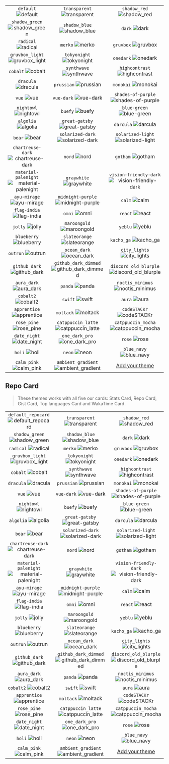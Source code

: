 | | | |
| :--: | :--: | :--: |
| `default` ![default][default] | `transparent` ![transparent][transparent] | `shadow_red` ![shadow_red][shadow_red] |
| `shadow_green` ![shadow_green][shadow_green] | `shadow_blue` ![shadow_blue][shadow_blue] | `dark` ![dark][dark] |
| `radical` ![radical][radical] | `merko` ![merko][merko] | `gruvbox` ![gruvbox][gruvbox] |
| `gruvbox_light` ![gruvbox_light][gruvbox_light] | `tokyonight` ![tokyonight][tokyonight] | `onedark` ![onedark][onedark] |
| `cobalt` ![cobalt][cobalt] | `synthwave` ![synthwave][synthwave] | `highcontrast` ![highcontrast][highcontrast] |
| `dracula` ![dracula][dracula] | `prussian` ![prussian][prussian] | `monokai` ![monokai][monokai] |
| `vue` ![vue][vue] | `vue-dark` ![vue-dark][vue-dark] | `shades-of-purple` ![shades-of-purple][shades-of-purple] |
| `nightowl` ![nightowl][nightowl] | `buefy` ![buefy][buefy] | `blue-green` ![blue-green][blue-green] |
| `algolia` ![algolia][algolia] | `great-gatsby` ![great-gatsby][great-gatsby] | `darcula` ![darcula][darcula] |
| `bear` ![bear][bear] | `solarized-dark` ![solarized-dark][solarized-dark] | `solarized-light` ![solarized-light][solarized-light] |
| `chartreuse-dark` ![chartreuse-dark][chartreuse-dark] | `nord` ![nord][nord] | `gotham` ![gotham][gotham] |
| `material-palenight` ![material-palenight][material-palenight] | `graywhite` ![graywhite][graywhite] | `vision-friendly-dark` ![vision-friendly-dark][vision-friendly-dark] |
| `ayu-mirage` ![ayu-mirage][ayu-mirage] | `midnight-purple` ![midnight-purple][midnight-purple] | `calm` ![calm][calm] |
| `flag-india` ![flag-india][flag-india] | `omni` ![omni][omni] | `react` ![react][react] |
| `jolly` ![jolly][jolly] | `maroongold` ![maroongold][maroongold] | `yeblu` ![yeblu][yeblu] |
| `blueberry` ![blueberry][blueberry] | `slateorange` ![slateorange][slateorange] | `kacho_ga` ![kacho_ga][kacho_ga] |
| `outrun` ![outrun][outrun] | `ocean_dark` ![ocean_dark][ocean_dark] | `city_lights` ![city_lights][city_lights] |
| `github_dark` ![github_dark][github_dark] | `github_dark_dimmed` ![github_dark_dimmed][github_dark_dimmed] | `discord_old_blurple` ![discord_old_blurple][discord_old_blurple] |
| `aura_dark` ![aura_dark][aura_dark] | `panda` ![panda][panda] | `noctis_minimus` ![noctis_minimus][noctis_minimus] |
| `cobalt2` ![cobalt2][cobalt2] | `swift` ![swift][swift] | `aura` ![aura][aura] |
| `apprentice` ![apprentice][apprentice] | `moltack` ![moltack][moltack] | `codeSTACKr` ![codeSTACKr][codeSTACKr] |
| `rose_pine` ![rose_pine][rose_pine] | `catppuccin_latte` ![catppuccin_latte][catppuccin_latte] | `catppuccin_mocha` ![catppuccin_mocha][catppuccin_mocha] |
| `date_night` ![date_night][date_night] | `one_dark_pro` ![one_dark_pro][one_dark_pro] | `rose` ![rose][rose] |
| `holi` ![holi][holi] | `neon` ![neon][neon] | `blue_navy` ![blue_navy][blue_navy] |
| `calm_pink` ![calm_pink][calm_pink] | `ambient_gradient` ![ambient_gradient][ambient_gradient] | [Add your theme][add-theme] |

## Repo Card

> These themes works with all five our cards: Stats Card, Repo Card, Gist Card, Top languages Card and WakaTime Card.

| | | |
| :--: | :--: | :--: |
| `default_repocard` ![default_repocard][default_repocard_repo] | `transparent` ![transparent][transparent_repo] | `shadow_red` ![shadow_red][shadow_red_repo] |
| `shadow_green` ![shadow_green][shadow_green_repo] | `shadow_blue` ![shadow_blue][shadow_blue_repo] | `dark` ![dark][dark_repo] |
| `radical` ![radical][radical_repo] | `merko` ![merko][merko_repo] | `gruvbox` ![gruvbox][gruvbox_repo] |
| `gruvbox_light` ![gruvbox_light][gruvbox_light_repo] | `tokyonight` ![tokyonight][tokyonight_repo] | `onedark` ![onedark][onedark_repo] |
| `cobalt` ![cobalt][cobalt_repo] | `synthwave` ![synthwave][synthwave_repo] | `highcontrast` ![highcontrast][highcontrast_repo] |
| `dracula` ![dracula][dracula_repo] | `prussian` ![prussian][prussian_repo] | `monokai` ![monokai][monokai_repo] |
| `vue` ![vue][vue_repo] | `vue-dark` ![vue-dark][vue-dark_repo] | `shades-of-purple` ![shades-of-purple][shades-of-purple_repo] |
| `nightowl` ![nightowl][nightowl_repo] | `buefy` ![buefy][buefy_repo] | `blue-green` ![blue-green][blue-green_repo] |
| `algolia` ![algolia][algolia_repo] | `great-gatsby` ![great-gatsby][great-gatsby_repo] | `darcula` ![darcula][darcula_repo] |
| `bear` ![bear][bear_repo] | `solarized-dark` ![solarized-dark][solarized-dark_repo] | `solarized-light` ![solarized-light][solarized-light_repo] |
| `chartreuse-dark` ![chartreuse-dark][chartreuse-dark_repo] | `nord` ![nord][nord_repo] | `gotham` ![gotham][gotham_repo] |
| `material-palenight` ![material-palenight][material-palenight_repo] | `graywhite` ![graywhite][graywhite_repo] | `vision-friendly-dark` ![vision-friendly-dark][vision-friendly-dark_repo] |
| `ayu-mirage` ![ayu-mirage][ayu-mirage_repo] | `midnight-purple` ![midnight-purple][midnight-purple_repo] | `calm` ![calm][calm_repo] |
| `flag-india` ![flag-india][flag-india_repo] | `omni` ![omni][omni_repo] | `react` ![react][react_repo] |
| `jolly` ![jolly][jolly_repo] | `maroongold` ![maroongold][maroongold_repo] | `yeblu` ![yeblu][yeblu_repo] |
| `blueberry` ![blueberry][blueberry_repo] | `slateorange` ![slateorange][slateorange_repo] | `kacho_ga` ![kacho_ga][kacho_ga_repo] |
| `outrun` ![outrun][outrun_repo] | `ocean_dark` ![ocean_dark][ocean_dark_repo] | `city_lights` ![city_lights][city_lights_repo] |
| `github_dark` ![github_dark][github_dark_repo] | `github_dark_dimmed` ![github_dark_dimmed][github_dark_dimmed_repo] | `discord_old_blurple` ![discord_old_blurple][discord_old_blurple_repo] |
| `aura_dark` ![aura_dark][aura_dark_repo] | `panda` ![panda][panda_repo] | `noctis_minimus` ![noctis_minimus][noctis_minimus_repo] |
| `cobalt2` ![cobalt2][cobalt2_repo] | `swift` ![swift][swift_repo] | `aura` ![aura][aura_repo] |
| `apprentice` ![apprentice][apprentice_repo] | `moltack` ![moltack][moltack_repo] | `codeSTACKr` ![codeSTACKr][codeSTACKr_repo] |
| `rose_pine` ![rose_pine][rose_pine_repo] | `catppuccin_latte` ![catppuccin_latte][catppuccin_latte_repo] | `catppuccin_mocha` ![catppuccin_mocha][catppuccin_mocha_repo] |
| `date_night` ![date_night][date_night_repo] | `one_dark_pro` ![one_dark_pro][one_dark_pro_repo] | `rose` ![rose][rose_repo] |
| `holi` ![holi][holi_repo] | `neon` ![neon][neon_repo] | `blue_navy` ![blue_navy][blue_navy_repo] |
| `calm_pink` ![calm_pink][calm_pink_repo] | `ambient_gradient` ![ambient_gradient][ambient_gradient_repo] | [Add your theme][add-theme] |


[default]: https://github-readme-stats.vercel.app/api?username=vitormapeli&show_icons=true&hide=contribs,prs&cache_seconds=86400&theme=default
[default_repocard]: https://github-readme-stats.vercel.app/api?username=vitormapeli&show_icons=true&hide=contribs,prs&cache_seconds=86400&theme=default_repocard
[transparent]: https://github-readme-stats.vercel.app/api?username=vitormapeli&show_icons=true&hide=contribs,prs&cache_seconds=86400&theme=transparent
[shadow_red]: https://github-readme-stats.vercel.app/api?username=vitormapeli&show_icons=true&hide=contribs,prs&cache_seconds=86400&theme=shadow_red
[shadow_green]: https://github-readme-stats.vercel.app/api?username=vitormapeli&show_icons=true&hide=contribs,prs&cache_seconds=86400&theme=shadow_green
[shadow_blue]: https://github-readme-stats.vercel.app/api?username=vitormapeli&show_icons=true&hide=contribs,prs&cache_seconds=86400&theme=shadow_blue
[dark]: https://github-readme-stats.vercel.app/api?username=vitormapeli&show_icons=true&hide=contribs,prs&cache_seconds=86400&theme=dark
[radical]: https://github-readme-stats.vercel.app/api?username=vitormapeli&show_icons=true&hide=contribs,prs&cache_seconds=86400&theme=radical
[merko]: https://github-readme-stats.vercel.app/api?username=vitormapeli&show_icons=true&hide=contribs,prs&cache_seconds=86400&theme=merko
[gruvbox]: https://github-readme-stats.vercel.app/api?username=vitormapeli&show_icons=true&hide=contribs,prs&cache_seconds=86400&theme=gruvbox
[gruvbox_light]: https://github-readme-stats.vercel.app/api?username=vitormapeli&show_icons=true&hide=contribs,prs&cache_seconds=86400&theme=gruvbox_light
[tokyonight]: https://github-readme-stats.vercel.app/api?username=vitormapeli&show_icons=true&hide=contribs,prs&cache_seconds=86400&theme=tokyonight
[onedark]: https://github-readme-stats.vercel.app/api?username=vitormapeli&show_icons=true&hide=contribs,prs&cache_seconds=86400&theme=onedark
[cobalt]: https://github-readme-stats.vercel.app/api?username=vitormapeli&show_icons=true&hide=contribs,prs&cache_seconds=86400&theme=cobalt
[synthwave]: https://github-readme-stats.vercel.app/api?username=vitormapeli&show_icons=true&hide=contribs,prs&cache_seconds=86400&theme=synthwave
[highcontrast]: https://github-readme-stats.vercel.app/api?username=vitormapeli&show_icons=true&hide=contribs,prs&cache_seconds=86400&theme=highcontrast
[dracula]: https://github-readme-stats.vercel.app/api?username=vitormapeli&show_icons=true&hide=contribs,prs&cache_seconds=86400&theme=dracula
[prussian]: https://github-readme-stats.vercel.app/api?username=vitormapeli&show_icons=true&hide=contribs,prs&cache_seconds=86400&theme=prussian
[monokai]: https://github-readme-stats.vercel.app/api?username=vitormapeli&show_icons=true&hide=contribs,prs&cache_seconds=86400&theme=monokai
[vue]: https://github-readme-stats.vercel.app/api?username=vitormapeli&show_icons=true&hide=contribs,prs&cache_seconds=86400&theme=vue
[vue-dark]: https://github-readme-stats.vercel.app/api?username=vitormapeli&show_icons=true&hide=contribs,prs&cache_seconds=86400&theme=vue-dark
[shades-of-purple]: https://github-readme-stats.vercel.app/api?username=vitormapeli&show_icons=true&hide=contribs,prs&cache_seconds=86400&theme=shades-of-purple
[nightowl]: https://github-readme-stats.vercel.app/api?username=vitormapeli&show_icons=true&hide=contribs,prs&cache_seconds=86400&theme=nightowl
[buefy]: https://github-readme-stats.vercel.app/api?username=vitormapeli&show_icons=true&hide=contribs,prs&cache_seconds=86400&theme=buefy
[blue-green]: https://github-readme-stats.vercel.app/api?username=vitormapeli&show_icons=true&hide=contribs,prs&cache_seconds=86400&theme=blue-green
[algolia]: https://github-readme-stats.vercel.app/api?username=vitormapeli&show_icons=true&hide=contribs,prs&cache_seconds=86400&theme=algolia
[great-gatsby]: https://github-readme-stats.vercel.app/api?username=vitormapeli&show_icons=true&hide=contribs,prs&cache_seconds=86400&theme=great-gatsby
[darcula]: https://github-readme-stats.vercel.app/api?username=vitormapeli&show_icons=true&hide=contribs,prs&cache_seconds=86400&theme=darcula
[bear]: https://github-readme-stats.vercel.app/api?username=vitormapeli&show_icons=true&hide=contribs,prs&cache_seconds=86400&theme=bear
[solarized-dark]: https://github-readme-stats.vercel.app/api?username=vitormapeli&show_icons=true&hide=contribs,prs&cache_seconds=86400&theme=solarized-dark
[solarized-light]: https://github-readme-stats.vercel.app/api?username=vitormapeli&show_icons=true&hide=contribs,prs&cache_seconds=86400&theme=solarized-light
[chartreuse-dark]: https://github-readme-stats.vercel.app/api?username=vitormapeli&show_icons=true&hide=contribs,prs&cache_seconds=86400&theme=chartreuse-dark
[nord]: https://github-readme-stats.vercel.app/api?username=vitormapeli&show_icons=true&hide=contribs,prs&cache_seconds=86400&theme=nord
[gotham]: https://github-readme-stats.vercel.app/api?username=vitormapeli&show_icons=true&hide=contribs,prs&cache_seconds=86400&theme=gotham
[material-palenight]: https://github-readme-stats.vercel.app/api?username=vitormapeli&show_icons=true&hide=contribs,prs&cache_seconds=86400&theme=material-palenight
[graywhite]: https://github-readme-stats.vercel.app/api?username=vitormapeli&show_icons=true&hide=contribs,prs&cache_seconds=86400&theme=graywhite
[vision-friendly-dark]: https://github-readme-stats.vercel.app/api?username=vitormapeli&show_icons=true&hide=contribs,prs&cache_seconds=86400&theme=vision-friendly-dark
[ayu-mirage]: https://github-readme-stats.vercel.app/api?username=vitormapeli&show_icons=true&hide=contribs,prs&cache_seconds=86400&theme=ayu-mirage
[midnight-purple]: https://github-readme-stats.vercel.app/api?username=vitormapeli&show_icons=true&hide=contribs,prs&cache_seconds=86400&theme=midnight-purple
[calm]: https://github-readme-stats.vercel.app/api?username=vitormapeli&show_icons=true&hide=contribs,prs&cache_seconds=86400&theme=calm
[flag-india]: https://github-readme-stats.vercel.app/api?username=vitormapeli&show_icons=true&hide=contribs,prs&cache_seconds=86400&theme=flag-india
[omni]: https://github-readme-stats.vercel.app/api?username=vitormapeli&show_icons=true&hide=contribs,prs&cache_seconds=86400&theme=omni
[react]: https://github-readme-stats.vercel.app/api?username=vitormapeli&show_icons=true&hide=contribs,prs&cache_seconds=86400&theme=react
[jolly]: https://github-readme-stats.vercel.app/api?username=vitormapeli&show_icons=true&hide=contribs,prs&cache_seconds=86400&theme=jolly
[maroongold]: https://github-readme-stats.vercel.app/api?username=vitormapeli&show_icons=true&hide=contribs,prs&cache_seconds=86400&theme=maroongold
[yeblu]: https://github-readme-stats.vercel.app/api?username=vitormapeli&show_icons=true&hide=contribs,prs&cache_seconds=86400&theme=yeblu
[blueberry]: https://github-readme-stats.vercel.app/api?username=vitormapeli&show_icons=true&hide=contribs,prs&cache_seconds=86400&theme=blueberry
[slateorange]: https://github-readme-stats.vercel.app/api?username=vitormapeli&show_icons=true&hide=contribs,prs&cache_seconds=86400&theme=slateorange
[kacho_ga]: https://github-readme-stats.vercel.app/api?username=vitormapeli&show_icons=true&hide=contribs,prs&cache_seconds=86400&theme=kacho_ga
[outrun]: https://github-readme-stats.vercel.app/api?username=vitormapeli&show_icons=true&hide=contribs,prs&cache_seconds=86400&theme=outrun
[ocean_dark]: https://github-readme-stats.vercel.app/api?username=vitormapeli&show_icons=true&hide=contribs,prs&cache_seconds=86400&theme=ocean_dark
[city_lights]: https://github-readme-stats.vercel.app/api?username=vitormapeli&show_icons=true&hide=contribs,prs&cache_seconds=86400&theme=city_lights
[github_dark]: https://github-readme-stats.vercel.app/api?username=vitormapeli&show_icons=true&hide=contribs,prs&cache_seconds=86400&theme=github_dark
[github_dark_dimmed]: https://github-readme-stats.vercel.app/api?username=vitormapeli&show_icons=true&hide=contribs,prs&cache_seconds=86400&theme=github_dark_dimmed
[discord_old_blurple]: https://github-readme-stats.vercel.app/api?username=vitormapeli&show_icons=true&hide=contribs,prs&cache_seconds=86400&theme=discord_old_blurple
[aura_dark]: https://github-readme-stats.vercel.app/api?username=vitormapeli&show_icons=true&hide=contribs,prs&cache_seconds=86400&theme=aura_dark
[panda]: https://github-readme-stats.vercel.app/api?username=vitormapeli&show_icons=true&hide=contribs,prs&cache_seconds=86400&theme=panda
[noctis_minimus]: https://github-readme-stats.vercel.app/api?username=vitormapeli&show_icons=true&hide=contribs,prs&cache_seconds=86400&theme=noctis_minimus
[cobalt2]: https://github-readme-stats.vercel.app/api?username=vitormapeli&show_icons=true&hide=contribs,prs&cache_seconds=86400&theme=cobalt2
[swift]: https://github-readme-stats.vercel.app/api?username=vitormapeli&show_icons=true&hide=contribs,prs&cache_seconds=86400&theme=swift
[aura]: https://github-readme-stats.vercel.app/api?username=vitormapeli&show_icons=true&hide=contribs,prs&cache_seconds=86400&theme=aura
[apprentice]: https://github-readme-stats.vercel.app/api?username=vitormapeli&show_icons=true&hide=contribs,prs&cache_seconds=86400&theme=apprentice
[moltack]: https://github-readme-stats.vercel.app/api?username=vitormapeli&show_icons=true&hide=contribs,prs&cache_seconds=86400&theme=moltack
[codeSTACKr]: https://github-readme-stats.vercel.app/api?username=vitormapeli&show_icons=true&hide=contribs,prs&cache_seconds=86400&theme=codeSTACKr
[rose_pine]: https://github-readme-stats.vercel.app/api?username=vitormapeli&show_icons=true&hide=contribs,prs&cache_seconds=86400&theme=rose_pine
[catppuccin_latte]: https://github-readme-stats.vercel.app/api?username=vitormapeli&show_icons=true&hide=contribs,prs&cache_seconds=86400&theme=catppuccin_latte
[catppuccin_mocha]: https://github-readme-stats.vercel.app/api?username=vitormapeli&show_icons=true&hide=contribs,prs&cache_seconds=86400&theme=catppuccin_mocha
[date_night]: https://github-readme-stats.vercel.app/api?username=vitormapeli&show_icons=true&hide=contribs,prs&cache_seconds=86400&theme=date_night
[one_dark_pro]: https://github-readme-stats.vercel.app/api?username=vitormapeli&show_icons=true&hide=contribs,prs&cache_seconds=86400&theme=one_dark_pro
[rose]: https://github-readme-stats.vercel.app/api?username=vitormapeli&show_icons=true&hide=contribs,prs&cache_seconds=86400&theme=rose
[holi]: https://github-readme-stats.vercel.app/api?username=vitormapeli&show_icons=true&hide=contribs,prs&cache_seconds=86400&theme=holi
[neon]: https://github-readme-stats.vercel.app/api?username=vitormapeli&show_icons=true&hide=contribs,prs&cache_seconds=86400&theme=neon
[blue_navy]: https://github-readme-stats.vercel.app/api?username=vitormapeli&show_icons=true&hide=contribs,prs&cache_seconds=86400&theme=blue_navy
[calm_pink]: https://github-readme-stats.vercel.app/api?username=vitormapeli&show_icons=true&hide=contribs,prs&cache_seconds=86400&theme=calm_pink
[ambient_gradient]: https://github-readme-stats.vercel.app/api?username=vitormapeli&show_icons=true&hide=contribs,prs&cache_seconds=86400&theme=ambient_gradient


[default_repo]: https://github-readme-stats.vercel.app/api/pin/?username=vitormapeli&repo=AgileDragonLandingPage&cache_seconds=86400&theme=default
[default_repocard_repo]: https://github-readme-stats.vercel.app/api/pin/?username=vitormapeli&repo=AgileDragonLandingPage&cache_seconds=86400&theme=default_repocard
[transparent_repo]: https://github-readme-stats.vercel.app/api/pin/?username=vitormapeli&repo=AgileDragonLandingPage&cache_seconds=86400&theme=transparent
[shadow_red_repo]: https://github-readme-stats.vercel.app/api/pin/?username=vitormapeli&repo=AgileDragonLandingPage&cache_seconds=86400&theme=shadow_red
[shadow_green_repo]: https://github-readme-stats.vercel.app/api/pin/?username=vitormapeli&repo=AgileDragonLandingPage&cache_seconds=86400&theme=shadow_green
[shadow_blue_repo]: https://github-readme-stats.vercel.app/api/pin/?username=vitormapeli&repo=AgileDragonLandingPage&cache_seconds=86400&theme=shadow_blue
[dark_repo]: https://github-readme-stats.vercel.app/api/pin/?username=vitormapeli&repo=AgileDragonLandingPage&cache_seconds=86400&theme=dark
[radical_repo]: https://github-readme-stats.vercel.app/api/pin/?username=vitormapeli&repo=AgileDragonLandingPage&cache_seconds=86400&theme=radical
[merko_repo]: https://github-readme-stats.vercel.app/api/pin/?username=vitormapeli&repo=AgileDragonLandingPage&cache_seconds=86400&theme=merko
[gruvbox_repo]: https://github-readme-stats.vercel.app/api/pin/?username=vitormapeli&repo=AgileDragonLandingPage&cache_seconds=86400&theme=gruvbox
[gruvbox_light_repo]: https://github-readme-stats.vercel.app/api/pin/?username=vitormapeli&repo=AgileDragonLandingPage&cache_seconds=86400&theme=gruvbox_light
[tokyonight_repo]: https://github-readme-stats.vercel.app/api/pin/?username=vitormapeli&repo=AgileDragonLandingPage&cache_seconds=86400&theme=tokyonight
[onedark_repo]: https://github-readme-stats.vercel.app/api/pin/?username=vitormapeli&repo=AgileDragonLandingPage&cache_seconds=86400&theme=onedark
[cobalt_repo]: https://github-readme-stats.vercel.app/api/pin/?username=vitormapeli&repo=AgileDragonLandingPage&cache_seconds=86400&theme=cobalt
[synthwave_repo]: https://github-readme-stats.vercel.app/api/pin/?username=vitormapeli&repo=AgileDragonLandingPage&cache_seconds=86400&theme=synthwave
[highcontrast_repo]: https://github-readme-stats.vercel.app/api/pin/?username=vitormapeli&repo=AgileDragonLandingPage&cache_seconds=86400&theme=highcontrast
[dracula_repo]: https://github-readme-stats.vercel.app/api/pin/?username=vitormapeli&repo=AgileDragonLandingPage&cache_seconds=86400&theme=dracula
[prussian_repo]: https://github-readme-stats.vercel.app/api/pin/?username=vitormapeli&repo=AgileDragonLandingPage&cache_seconds=86400&theme=prussian
[monokai_repo]: https://github-readme-stats.vercel.app/api/pin/?username=vitormapeli&repo=AgileDragonLandingPage&cache_seconds=86400&theme=monokai
[vue_repo]: https://github-readme-stats.vercel.app/api/pin/?username=vitormapeli&repo=AgileDragonLandingPage&cache_seconds=86400&theme=vue
[vue-dark_repo]: https://github-readme-stats.vercel.app/api/pin/?username=vitormapeli&repo=AgileDragonLandingPage&cache_seconds=86400&theme=vue-dark
[shades-of-purple_repo]: https://github-readme-stats.vercel.app/api/pin/?username=vitormapeli&repo=AgileDragonLandingPage&cache_seconds=86400&theme=shades-of-purple
[nightowl_repo]: https://github-readme-stats.vercel.app/api/pin/?username=vitormapeli&repo=AgileDragonLandingPage&cache_seconds=86400&theme=nightowl
[buefy_repo]: https://github-readme-stats.vercel.app/api/pin/?username=vitormapeli&repo=AgileDragonLandingPage&cache_seconds=86400&theme=buefy
[blue-green_repo]: https://github-readme-stats.vercel.app/api/pin/?username=vitormapeli&repo=AgileDragonLandingPage&cache_seconds=86400&theme=blue-green
[algolia_repo]: https://github-readme-stats.vercel.app/api/pin/?username=vitormapeli&repo=AgileDragonLandingPage&cache_seconds=86400&theme=algolia
[great-gatsby_repo]: https://github-readme-stats.vercel.app/api/pin/?username=vitormapeli&repo=AgileDragonLandingPage&cache_seconds=86400&theme=great-gatsby
[darcula_repo]: https://github-readme-stats.vercel.app/api/pin/?username=vitormapeli&repo=AgileDragonLandingPage&cache_seconds=86400&theme=darcula
[bear_repo]: https://github-readme-stats.vercel.app/api/pin/?username=vitormapeli&repo=AgileDragonLandingPage&cache_seconds=86400&theme=bear
[solarized-dark_repo]: https://github-readme-stats.vercel.app/api/pin/?username=vitormapeli&repo=AgileDragonLandingPage&cache_seconds=86400&theme=solarized-dark
[solarized-light_repo]: https://github-readme-stats.vercel.app/api/pin/?username=vitormapeli&repo=AgileDragonLandingPage&cache_seconds=86400&theme=solarized-light
[chartreuse-dark_repo]: https://github-readme-stats.vercel.app/api/pin/?username=vitormapeli&repo=AgileDragonLandingPage&cache_seconds=86400&theme=chartreuse-dark
[nord_repo]: https://github-readme-stats.vercel.app/api/pin/?username=vitormapeli&repo=AgileDragonLandingPage&cache_seconds=86400&theme=nord
[gotham_repo]: https://github-readme-stats.vercel.app/api/pin/?username=vitormapeli&repo=AgileDragonLandingPage&cache_seconds=86400&theme=gotham
[material-palenight_repo]: https://github-readme-stats.vercel.app/api/pin/?username=vitormapeli&repo=AgileDragonLandingPage&cache_seconds=86400&theme=material-palenight
[graywhite_repo]: https://github-readme-stats.vercel.app/api/pin/?username=vitormapeli&repo=AgileDragonLandingPage&cache_seconds=86400&theme=graywhite
[vision-friendly-dark_repo]: https://github-readme-stats.vercel.app/api/pin/?username=vitormapeli&repo=AgileDragonLandingPage&cache_seconds=86400&theme=vision-friendly-dark
[ayu-mirage_repo]: https://github-readme-stats.vercel.app/api/pin/?username=vitormapeli&repo=AgileDragonLandingPage&cache_seconds=86400&theme=ayu-mirage
[midnight-purple_repo]: https://github-readme-stats.vercel.app/api/pin/?username=vitormapeli&repo=AgileDragonLandingPage&cache_seconds=86400&theme=midnight-purple
[calm_repo]: https://github-readme-stats.vercel.app/api/pin/?username=vitormapeli&repo=AgileDragonLandingPage&cache_seconds=86400&theme=calm
[flag-india_repo]: https://github-readme-stats.vercel.app/api/pin/?username=vitormapeli&repo=AgileDragonLandingPage&cache_seconds=86400&theme=flag-india
[omni_repo]: https://github-readme-stats.vercel.app/api/pin/?username=vitormapeli&repo=AgileDragonLandingPage&cache_seconds=86400&theme=omni
[react_repo]: https://github-readme-stats.vercel.app/api/pin/?username=vitormapeli&repo=AgileDragonLandingPage&cache_seconds=86400&theme=react
[jolly_repo]: https://github-readme-stats.vercel.app/api/pin/?username=vitormapeli&repo=AgileDragonLandingPage&cache_seconds=86400&theme=jolly
[maroongold_repo]: https://github-readme-stats.vercel.app/api/pin/?username=vitormapeli&repo=AgileDragonLandingPage&cache_seconds=86400&theme=maroongold
[yeblu_repo]: https://github-readme-stats.vercel.app/api/pin/?username=vitormapeli&repo=AgileDragonLandingPage&cache_seconds=86400&theme=yeblu
[blueberry_repo]: https://github-readme-stats.vercel.app/api/pin/?username=vitormapeli&repo=AgileDragonLandingPage&cache_seconds=86400&theme=blueberry
[slateorange_repo]: https://github-readme-stats.vercel.app/api/pin/?username=vitormapeli&repo=AgileDragonLandingPage&cache_seconds=86400&theme=slateorange
[kacho_ga_repo]: https://github-readme-stats.vercel.app/api/pin/?username=vitormapeli&repo=AgileDragonLandingPage&cache_seconds=86400&theme=kacho_ga
[outrun_repo]: https://github-readme-stats.vercel.app/api/pin/?username=vitormapeli&repo=AgileDragonLandingPage&cache_seconds=86400&theme=outrun
[ocean_dark_repo]: https://github-readme-stats.vercel.app/api/pin/?username=vitormapeli&repo=AgileDragonLandingPage&cache_seconds=86400&theme=ocean_dark
[city_lights_repo]: https://github-readme-stats.vercel.app/api/pin/?username=vitormapeli&repo=AgileDragonLandingPage&cache_seconds=86400&theme=city_lights
[github_dark_repo]: https://github-readme-stats.vercel.app/api/pin/?username=vitormapeli&repo=AgileDragonLandingPage&cache_seconds=86400&theme=github_dark
[github_dark_dimmed_repo]: https://github-readme-stats.vercel.app/api/pin/?username=vitormapeli&repo=AgileDragonLandingPage&cache_seconds=86400&theme=github_dark_dimmed
[discord_old_blurple_repo]: https://github-readme-stats.vercel.app/api/pin/?username=vitormapeli&repo=AgileDragonLandingPage&cache_seconds=86400&theme=discord_old_blurple
[aura_dark_repo]: https://github-readme-stats.vercel.app/api/pin/?username=vitormapeli&repo=AgileDragonLandingPage&cache_seconds=86400&theme=aura_dark
[panda_repo]: https://github-readme-stats.vercel.app/api/pin/?username=vitormapeli&repo=AgileDragonLandingPage&cache_seconds=86400&theme=panda
[noctis_minimus_repo]: https://github-readme-stats.vercel.app/api/pin/?username=vitormapeli&repo=AgileDragonLandingPage&cache_seconds=86400&theme=noctis_minimus
[cobalt2_repo]: https://github-readme-stats.vercel.app/api/pin/?username=vitormapeli&repo=AgileDragonLandingPage&cache_seconds=86400&theme=cobalt2
[swift_repo]: https://github-readme-stats.vercel.app/api/pin/?username=vitormapeli&repo=AgileDragonLandingPage&cache_seconds=86400&theme=swift
[aura_repo]: https://github-readme-stats.vercel.app/api/pin/?username=vitormapeli&repo=AgileDragonLandingPage&cache_seconds=86400&theme=aura
[apprentice_repo]: https://github-readme-stats.vercel.app/api/pin/?username=vitormapeli&repo=AgileDragonLandingPage&cache_seconds=86400&theme=apprentice
[moltack_repo]: https://github-readme-stats.vercel.app/api/pin/?username=vitormapeli&repo=AgileDragonLandingPage&cache_seconds=86400&theme=moltack
[codeSTACKr_repo]: https://github-readme-stats.vercel.app/api/pin/?username=vitormapeli&repo=AgileDragonLandingPage&cache_seconds=86400&theme=codeSTACKr
[rose_pine_repo]: https://github-readme-stats.vercel.app/api/pin/?username=vitormapeli&repo=AgileDragonLandingPage&cache_seconds=86400&theme=rose_pine
[catppuccin_latte_repo]: https://github-readme-stats.vercel.app/api/pin/?username=vitormapeli&repo=AgileDragonLandingPage&cache_seconds=86400&theme=catppuccin_latte
[catppuccin_mocha_repo]: https://github-readme-stats.vercel.app/api/pin/?username=vitormapeli&repo=AgileDragonLandingPage&cache_seconds=86400&theme=catppuccin_mocha
[date_night_repo]: https://github-readme-stats.vercel.app/api/pin/?username=vitormapeli&repo=AgileDragonLandingPage&cache_seconds=86400&theme=date_night
[one_dark_pro_repo]: https://github-readme-stats.vercel.app/api/pin/?username=vitormapeli&repo=AgileDragonLandingPage&cache_seconds=86400&theme=one_dark_pro
[rose_repo]: https://github-readme-stats.vercel.app/api/pin/?username=vitormapeli&repo=AgileDragonLandingPage&cache_seconds=86400&theme=rose
[holi_repo]: https://github-readme-stats.vercel.app/api/pin/?username=vitormapeli&repo=AgileDragonLandingPage&cache_seconds=86400&theme=holi
[neon_repo]: https://github-readme-stats.vercel.app/api/pin/?username=vitormapeli&repo=AgileDragonLandingPage&cache_seconds=86400&theme=neon
[blue_navy_repo]: https://github-readme-stats.vercel.app/api/pin/?username=vitormapeli&repo=AgileDragonLandingPage&cache_seconds=86400&theme=blue_navy
[calm_pink_repo]: https://github-readme-stats.vercel.app/api/pin/?username=vitormapeli&repo=AgileDragonLandingPage&cache_seconds=86400&theme=calm_pink
[ambient_gradient_repo]: https://github-readme-stats.vercel.app/api/pin/?username=vitormapeli&repo=AgileDragonLandingPage&cache_seconds=86400&theme=ambient_gradient


[add-theme]: https://github.com/vitormapeli/github-readme-stats/edit/master/themes/index.js
